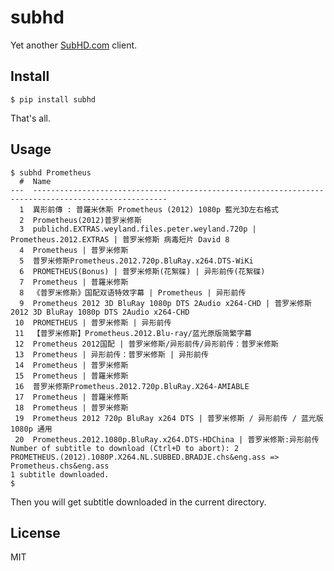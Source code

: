 # subhd

Yet another [SubHD.com](http://subhd.com) client.

## Install

    $ pip install subhd

That's all.

## Usage

    $ subhd Prometheus
      #  Name
    ---  ----------------------------------------------------------------------------------------------------
      1  異形前傳 : 普羅米休斯 Prometheus (2012) 1080p 藍光3D左右格式
      2  Prometheus(2012)普罗米修斯
      3  publichd.EXTRAS.weyland.files.peter.weyland.720p | Prometheus.2012.EXTRAS | 普罗米修斯 病毒短片 David 8
      4  Prometheus | 普罗米修斯
      5  普罗米修斯Prometheus.2012.720p.BluRay.x264.DTS-WiKi
      6  PROMETHEUS(Bonus) | 普罗米修斯(花絮碟) | 异形前传(花絮碟)
      7  Prometheus | 普羅米修斯
      8  《普罗米修斯》国配双语特效字幕 | Prometheus | 异形前传
      9  Prometheus 2012 3D BluRay 1080p DTS 2Audio x264-CHD | 普罗米修斯 2012 3D BluRay 1080p DTS 2Audio x264-CHD
     10  PROMETHEUS | 普罗米修斯 | 异形前传
     11  【普罗米修斯】Prometheus.2012.Blu-ray/蓝光原版简繁字幕
     12  Prometheus 2012国配 | 普罗米修斯/异形前传/异形前传：普罗米修斯
     13  Prometheus | 异形前传：普罗米修斯 | 异形前传
     14  Prometheus | 普罗米修斯
     15  Prometheus | 普羅米修斯
     16  普罗米修斯Prometheus.2012.720p.BluRay.X264-AMIABLE
     17  Prometheus | 普羅米修斯
     18  Prometheus | 普罗米修斯
     19  Prometheus 2012 720p BluRay x264 DTS | 普罗米修斯 / 异形前传 / 蓝光版 1080p 通用
     20  Prometheus.2012.1080p.BluRay.x264.DTS-HDChina | 普罗米修斯:异形前传
    Number of subtitle to download (Ctrl+D to abort): 2
    PROMETHEUS.(2012).1080P.X264.NL.SUBBED.BRADJE.chs&eng.ass => Prometheus.chs&eng.ass
    1 subtitle downloaded.
    $

Then you will get subtitle downloaded in the current directory.

## License

MIT